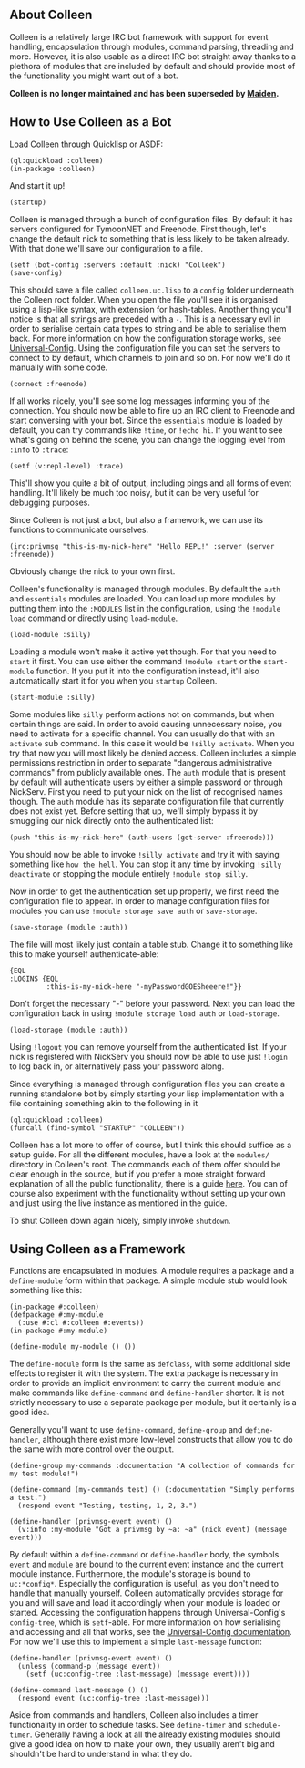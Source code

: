About Colleen
-------------
Colleen is a relatively large IRC bot framework with support for event handling, encapsulation through modules, command parsing, threading and more. However, it is also usable as a direct IRC bot straight away thanks to a plethora of modules that are included by default and should provide most of the functionality you might want out of a bot.

**Colleen is no longer maintained and has been superseded by [Maiden](https://shirakumo.github.io/maiden).**

How to Use Colleen as a Bot
---------------------------
Load Colleen through Quicklisp or ASDF:

```
(ql:quickload :colleen)
(in-package :colleen)
```

And start it up!

```
(startup)
```

Colleen is managed through a bunch of configuration files. By default it has servers configured for TymoonNET and Freenode. First though, let's change the default nick to something that is less likely to be taken already. With that done we'll save our configuration to a file.

```
(setf (bot-config :servers :default :nick) "Colleek")
(save-config)
```

This should save a file called `colleen.uc.lisp` to a `config` folder underneath the Colleen root folder. When you open the file you'll see it is organised using a lisp-like syntax, with extension for hash-tables. Another thing you'll notice is that all strings are preceded with a `-`. This is a necessary evil in order to serialise certain data types to string and be able to serialise them back. For more information on how the configuration storage works, see [Universal-Config](http://shinmera.github.io/Universal-Config/). Using the configuration file you can set the servers to connect to by default, which channels to join and so on. For now we'll do it manually with some code.

```
(connect :freenode)
```

If all works nicely, you'll see some log messages informing you of the connection. You should now be able to fire up an IRC client to Freenode and start conversing with your bot. Since the `essentials` module is loaded by default, you can try commands like `!time`, or `!echo hi`. If you want to see what's going on behind the scene, you can change the logging level from `:info` to `:trace`:

```
(setf (v:repl-level) :trace)
```

This'll show you quite a bit of output, including pings and all forms of event handling. It'll likely be much too noisy, but it can be very useful for debugging purposes.

Since Colleen is not just a bot, but also a framework, we can use its functions to communicate ourselves.

```
(irc:privmsg "this-is-my-nick-here" "Hello REPL!" :server (server :freenode))
```

Obviously change the nick to your own first.

Colleen's functionality is managed through modules. By default the `auth` and `essentials` modules are loaded. You can load up more modules by putting them into the `:MODULES` list in the configuration, using the `!module load` command or directly using `load-module`.

```
(load-module :silly)
```

Loading a module won't make it active yet though. For that you need to `start` it first. You can use either the command `!module start` or the `start-module` function. If you put it into the configuration instead, it'll also automatically start it for you when you `startup` Colleen.

```
(start-module :silly)
```

Some modules like `silly` perform actions not on commands, but when certain things are said. In order to avoid causing unnecessary noise, you need to activate for a specific channel. You can usually do that with an `activate` sub command. In this case it would be `!silly activate`. When you try that now you will most likely be denied access. Colleen includes a simple permissions restriction in order to separate "dangerous administrative commands" from publicly available ones. The `auth` module that is present by default will authenticate users by either a simple password or through NickServ. First you need to put your nick on the list of recognised names though. The `auth` module has its separate configuration file that currently does not exist yet. Before setting that up, we'll simply bypass it by smuggling our nick directly onto the authenticated list:

```
(push "this-is-my-nick-here" (auth-users (get-server :freenode)))
```

You should now be able to invoke `!silly activate` and try it with saying something like `how the hell`. You can stop it any time by invoking `!silly deactivate` or stopping the module entirely `!module stop silly`.

Now in order to get the authentication set up properly, we first need the configuration file to appear. In order to manage configuration files for modules you can use `!module storage save auth` or `save-storage`.

```
(save-storage (module :auth))
```

The file will most likely just contain a table stub. Change it to something like this to make yourself authenticate-able:

```
{EQL
:LOGINS {EQL
         :this-is-my-nick-here "-myPasswordGOESheeere!"}}
```

Don't forget the necessary "-" before your password. Next you can load the configuration back in using `!module storage load auth` or `load-storage`.

```
(load-storage (module :auth))
```

Using `!logout` you can remove yourself from the authenticated list. If your nick is registered with NickServ you should now be able to use just `!login` to log back in, or alternatively pass your password along.

Since everything is managed through configuration files you can create a running standalone bot by simply starting your lisp implementation with a file containing something akin to the following in it

```
(ql:quickload :colleen)
(funcall (find-symbol "STARTUP" "COLLEEN"))
```

Colleen has a lot more to offer of course, but I think this should suffice as a setup guide. For all the different modules, have a look at the `modules/` directory in Colleen's root. The commands each of them offer should be clear enough in the source, but if you prefer a more straight forward explanation of all the public functionality, there is a guide [here](http://plaster.tymoon.eu/view/5A). You can of course also experiment with the functionality without setting up your own and just using the live instance as mentioned in the guide.

To shut Colleen down again nicely, simply invoke `shutdown`.

Using Colleen as a Framework
----------------------------
Functions are encapsulated in modules. A module requires a package and a `define-module` form within that package. A simple module stub would look something like this:

```
(in-package #:colleen)
(defpackage #:my-module
  (:use #:cl #:colleen #:events))
(in-package #:my-module)

(define-module my-module () ())
```

The `define-module` form is the same as `defclass`, with some additional side effects to register it with the system. The extra package is necessary in order to provide an implicit environment to carry the current module and make commands like `define-command` and `define-handler` shorter. It is not strictly necessary to use a separate package per module, but it certainly is a good idea.

Generally you'll want to use `define-command`, `define-group` and `define-handler`, although there exist more low-level constructs that allow you to do the same with more control over the output.

```
(define-group my-commands :documentation "A collection of commands for my test module!")

(define-command (my-commands test) () (:documentation "Simply performs a test.")
  (respond event "Testing, testing, 1, 2, 3.")

(define-handler (privmsg-event event) ()
  (v:info :my-module "Got a privmsg by ~a: ~a" (nick event) (message event)))
```

By default within a `define-command` or `define-handler` body, the symbols `event` and `module` are bound to the current event instance and the current module instance. Furthermore, the module's storage is bound to `uc:*config*`. Especially the configuration is useful, as you don't need to handle that manually yourself. Colleen automatically provides storage for you and will save and load it accordingly when your module is loaded or started. Accessing the configuration happens through Universal-Config's `config-tree`, which is `setf`-able. For more information on how serialising and accessing and all that works, see the [Universal-Config documentation](http://shinmera.github.io/Universal-Config/). For now we'll use this to implement a simple `last-message` function:

```
(define-handler (privmsg-event event) ()
  (unless (command-p (message event))
    (setf (uc:config-tree :last-message) (message event))))

(define-command last-message () ()
  (respond event (uc:config-tree :last-message)))
```

Aside from commands and handlers, Colleen also includes a timer functionality in order to schedule tasks. See `define-timer` and `schedule-timer`. Generally having a look at all the already existing modules should give a good idea on how to make your own, they usually aren't big and shouldn't be hard to understand in what they do.
